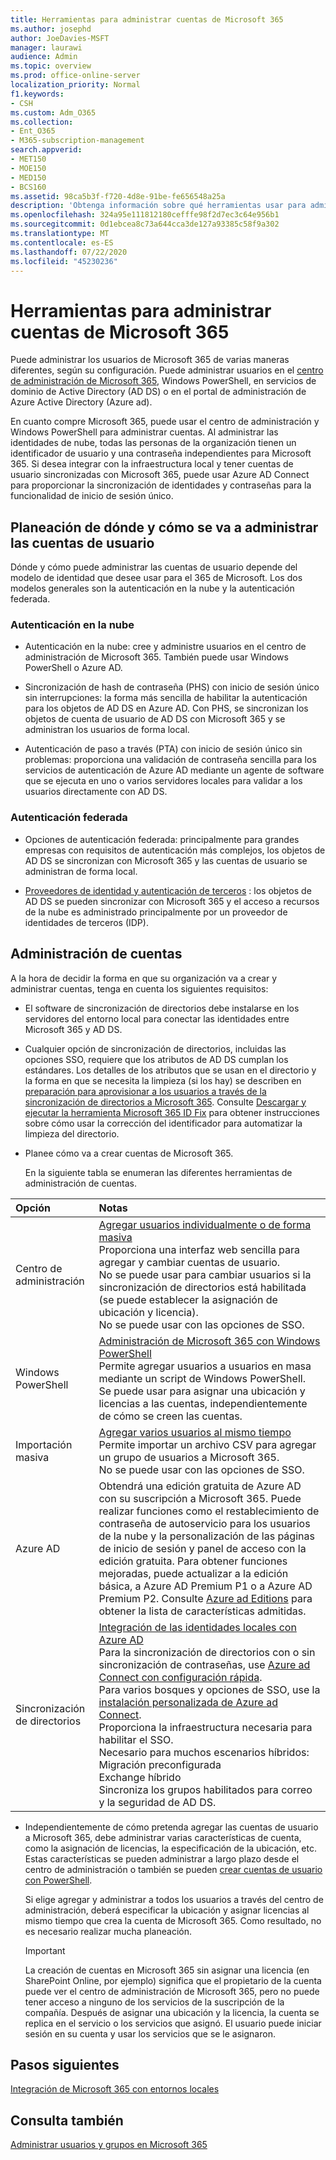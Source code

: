```yaml
---
title: Herramientas para administrar cuentas de Microsoft 365
ms.author: josephd
author: JoeDavies-MSFT
manager: laurawi
audience: Admin
ms.topic: overview
ms.prod: office-online-server
localization_priority: Normal
f1.keywords:
- CSH
ms.custom: Adm_O365
ms.collection:
- Ent_O365
- M365-subscription-management
search.appverid:
- MET150
- MOE150
- MED150
- BCS160
ms.assetid: 98ca5b3f-f720-4d8e-91be-fe656548a25a
description: 'Obtenga información sobre qué herramientas usar para administrar los usuarios de Microsoft 365. '
ms.openlocfilehash: 324a95e111812180cefffe98f2d7ec3c64e956b1
ms.sourcegitcommit: 0d1ebcea8c73a644cca3de127a93385c58f9a302
ms.translationtype: MT
ms.contentlocale: es-ES
ms.lasthandoff: 07/22/2020
ms.locfileid: "45230236"
---
```

# <a name="tools-to-manage-microsoft-365-accounts"></a>Herramientas para administrar cuentas de Microsoft 365

Puede administrar los usuarios de Microsoft 365 de varias maneras diferentes, según su configuración. Puede administrar usuarios en el [centro de administración de Microsoft 365](https://admin.microsoft.com), Windows PowerShell, en servicios de dominio de Active Directory (AD DS) o en el portal de administración de Azure Active Directory (Azure ad). 

En cuanto compre Microsoft 365, puede usar el centro de administración y Windows PowerShell para administrar cuentas. Al administrar las identidades de nube, todas las personas de la organización tienen un identificador de usuario y una contraseña independientes para Microsoft 365. Si desea integrar con la infraestructura local y tener cuentas de usuario sincronizadas con Microsoft 365, puede usar Azure AD Connect para proporcionar la sincronización de identidades y contraseñas para la funcionalidad de inicio de sesión único.
  
## <a name="plan-for-where-and-how-you-will-manage-your-user-accounts"></a>Planeación de dónde y cómo se va a administrar las cuentas de usuario

Dónde y cómo puede administrar las cuentas de usuario depende del modelo de identidad que desee usar para el 365 de Microsoft. Los dos modelos generales son la autenticación en la nube y la autenticación federada.
  
### <a name="cloud-authentication"></a>Autenticación en la nube

- Autenticación en la nube: cree y administre usuarios en el centro de administración de Microsoft 365. También puede usar Windows PowerShell o Azure AD. 
    
- Sincronización de hash de contraseña (PHS) con inicio de sesión único sin interrupciones: la forma más sencilla de habilitar la autenticación para los objetos de AD DS en Azure AD. Con PHS, se sincronizan los objetos de cuenta de usuario de AD DS con Microsoft 365 y se administran los usuarios de forma local. 
    
- Autenticación de paso a través (PTA) con inicio de sesión único sin problemas: proporciona una validación de contraseña sencilla para los servicios de autenticación de Azure AD mediante un agente de software que se ejecuta en uno o varios servidores locales para validar a los usuarios directamente con AD DS. 
    
### <a name="federated-authentication"></a>Autenticación federada

- Opciones de autenticación federada: principalmente para grandes empresas con requisitos de autenticación más complejos, los objetos de AD DS se sincronizan con Microsoft 365 y las cuentas de usuario se administran de forma local. 
    
- [Proveedores de identidad y autenticación de terceros](about-office-365-identity.md) : los objetos de AD DS se pueden sincronizar con Microsoft 365 y el acceso a recursos de la nube es administrado principalmente por un proveedor de identidades de terceros (IDP). 
    
## <a name="managing-accounts"></a>Administración de cuentas

A la hora de decidir la forma en que su organización va a crear y administrar cuentas, tenga en cuenta los siguientes requisitos:
  
- El software de sincronización de directorios debe instalarse en los servidores del entorno local para conectar las identidades entre Microsoft 365 y AD DS.
    
- Cualquier opción de sincronización de directorios, incluidas las opciones SSO, requiere que los atributos de AD DS cumplan los estándares. Los detalles de los atributos que se usan en el directorio y la forma en que se necesita la limpieza (si los hay) se describen en [preparación para aprovisionar a los usuarios a través de la sincronización de directorios a Microsoft 365](prepare-for-directory-synchronization.md). Consulte [Descargar y ejecutar la herramienta Microsoft 365 ID Fix](install-and-run-idfix.md) para obtener instrucciones sobre cómo usar la corrección del identificador para automatizar la limpieza del directorio. 
    
- Planee cómo va a crear cuentas de Microsoft 365.
    
    En la siguiente tabla se enumeran las diferentes herramientas de administración de cuentas.
    
|**Opción**|**Notas**|
|:-----|:-----|
|Centro de administración  <br/> |[Agregar usuarios individualmente o de forma masiva](https://docs.microsoft.com/microsoft-365/admin/add-users/add-users) <br/>  Proporciona una interfaz web sencilla para agregar y cambiar cuentas de usuario.  <br/>  No se puede usar para cambiar usuarios si la sincronización de directorios está habilitada (se puede establecer la asignación de ubicación y licencia).  <br/>  No se puede usar con las opciones de SSO.  <br/> |
|Windows PowerShell  <br/> |[Administración de Microsoft 365 con Windows PowerShell](https://go.microsoft.com/fwlink/p/?LinkId=698471) <br/>  Permite agregar usuarios a usuarios en masa mediante un script de Windows PowerShell.  <br/>  Se puede usar para asignar una ubicación y licencias a las cuentas, independientemente de cómo se creen las cuentas.  <br/> |
|Importación masiva  <br/> |[Agregar varios usuarios al mismo tiempo](add-several-users-at-the-same-time.md) <br/>  Permite importar un archivo CSV para agregar un grupo de usuarios a Microsoft 365.  <br/>  No se puede usar con las opciones de SSO.  <br/> |
|Azure AD  <br/> |Obtendrá una edición gratuita de Azure AD con su suscripción a Microsoft 365. Puede realizar funciones como el restablecimiento de contraseña de autoservicio para los usuarios de la nube y la personalización de las páginas de inicio de sesión y panel de acceso con la edición gratuita. Para obtener funciones mejoradas, puede actualizar a la edición básica, a Azure AD Premium P1 o a Azure AD Premium P2. Consulte [Azure ad Editions](https://go.microsoft.com/fwlink/p/?LinkId=698465) para obtener la lista de características admitidas.  <br/> |
|Sincronización de directorios  <br/> |[Integración de las identidades locales con Azure AD](https://go.microsoft.com/fwlink/p/?LinkID=624168) <br/>  Para la sincronización de directorios con o sin sincronización de contraseñas, use [Azure ad Connect con configuración rápida](https://go.microsoft.com/fwlink/p/?LinkID=698537).  <br/>  Para varios bosques y opciones de SSO, use la [instalación personalizada de Azure ad Connect](https://go.microsoft.com/fwlink/p/?LinkId=698430).  <br/>  Proporciona la infraestructura necesaria para habilitar el SSO.  <br/>  Necesario para muchos escenarios híbridos:  <br/>  Migración preconfigurada  <br/>  Exchange híbrido  <br/>  Sincroniza los grupos habilitados para correo y la seguridad de AD DS.  <br/> |
   
- Independientemente de cómo pretenda agregar las cuentas de usuario a Microsoft 365, debe administrar varias características de cuenta, como la asignación de licencias, la especificación de la ubicación, etc. Estas características se pueden administrar a largo plazo desde el centro de administración o también se pueden [crear cuentas de usuario con PowerShell](https://go.microsoft.com/fwlink/p/?LinkId=717083).
    
    Si elige agregar y administrar a todos los usuarios a través del centro de administración, deberá especificar la ubicación y asignar licencias al mismo tiempo que crea la cuenta de Microsoft 365. Como resultado, no es necesario realizar mucha planeación.
    
    > [!IMPORTANT]
    > La creación de cuentas en Microsoft 365 sin asignar una licencia (en SharePoint Online, por ejemplo) significa que el propietario de la cuenta puede ver el centro de administración de Microsoft 365, pero no puede tener acceso a ninguno de los servicios de la suscripción de la compañía. Después de asignar una ubicación y la licencia, la cuenta se replica en el servicio o los servicios que asignó. El usuario puede iniciar sesión en su cuenta y usar los servicios que se le asignaron. 
  
## <a name="next-steps"></a>Pasos siguientes

[Integración de Microsoft 365 con entornos locales](office-365-integration.md)
  
## <a name="see-also"></a>Consulta también

[Administrar usuarios y grupos en Microsoft 365](https://docs.microsoft.com/microsoft-365/admin/add-users)
  

